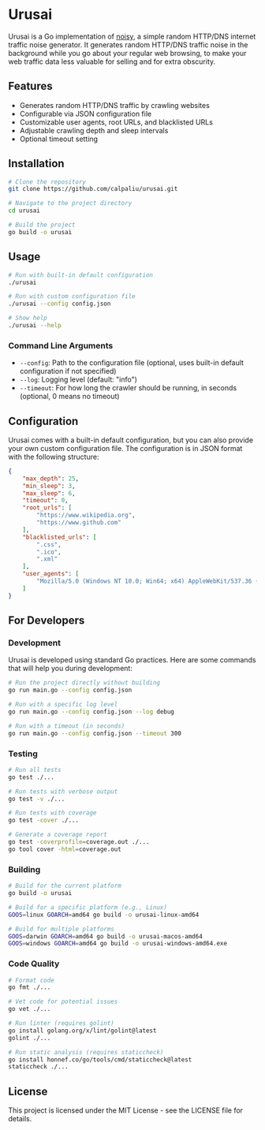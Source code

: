 # Urusai

Urusai is a Go implementation of [noisy](https://github.com/1tayH/noisy), a simple random HTTP/DNS internet traffic noise generator. It generates random HTTP/DNS traffic noise in the background while you go about your regular web browsing, to make your web traffic data less valuable for selling and for extra obscurity.

## Features

- Generates random HTTP/DNS traffic by crawling websites
- Configurable via JSON configuration file
- Customizable user agents, root URLs, and blacklisted URLs
- Adjustable crawling depth and sleep intervals
- Optional timeout setting

## Installation

```bash
# Clone the repository
git clone https://github.com/calpaliu/urusai.git

# Navigate to the project directory
cd urusai

# Build the project
go build -o urusai
```

## Usage

```bash
# Run with built-in default configuration
./urusai

# Run with custom configuration file
./urusai --config config.json

# Show help
./urusai --help
```

### Command Line Arguments

- `--config`: Path to the configuration file (optional, uses built-in default configuration if not specified)
- `--log`: Logging level (default: "info")
- `--timeout`: For how long the crawler should be running, in seconds (optional, 0 means no timeout)

## Configuration

Urusai comes with a built-in default configuration, but you can also provide your own custom configuration file. The configuration is in JSON format with the following structure:

```json
{
    "max_depth": 25,
    "min_sleep": 3,
    "max_sleep": 6,
    "timeout": 0,
    "root_urls": [
        "https://www.wikipedia.org",
        "https://www.github.com"
    ],
    "blacklisted_urls": [
        ".css",
        ".ico",
        ".xml"
    ],
    "user_agents": [
        "Mozilla/5.0 (Windows NT 10.0; Win64; x64) AppleWebKit/537.36 (KHTML, like Gecko) Chrome/91.0.4472.124 Safari/537.36"
    ]
}
```

## For Developers

### Development

Urusai is developed using standard Go practices. Here are some commands that will help you during development:

```bash
# Run the project directly without building
go run main.go --config config.json

# Run with a specific log level
go run main.go --config config.json --log debug

# Run with a timeout (in seconds)
go run main.go --config config.json --timeout 300
```

### Testing

```bash
# Run all tests
go test ./...

# Run tests with verbose output
go test -v ./...

# Run tests with coverage
go test -cover ./...

# Generate a coverage report
go test -coverprofile=coverage.out ./...
go tool cover -html=coverage.out
```

### Building

```bash
# Build for the current platform
go build -o urusai

# Build for a specific platform (e.g., Linux)
GOOS=linux GOARCH=amd64 go build -o urusai-linux-amd64

# Build for multiple platforms
GOOS=darwin GOARCH=amd64 go build -o urusai-macos-amd64
GOOS=windows GOARCH=amd64 go build -o urusai-windows-amd64.exe
```

### Code Quality

```bash
# Format code
go fmt ./...

# Vet code for potential issues
go vet ./...

# Run linter (requires golint)
go install golang.org/x/lint/golint@latest
golint ./...

# Run static analysis (requires staticcheck)
go install honnef.co/go/tools/cmd/staticcheck@latest
staticcheck ./...
```

## License

This project is licensed under the MIT License - see the LICENSE file for details.
